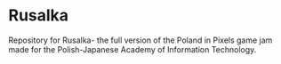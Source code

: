 # Rusalka
Repository for Rusalka- the full version of the Poland in Pixels game jam made for the Polish-Japanese Academy of Information Technology. 
